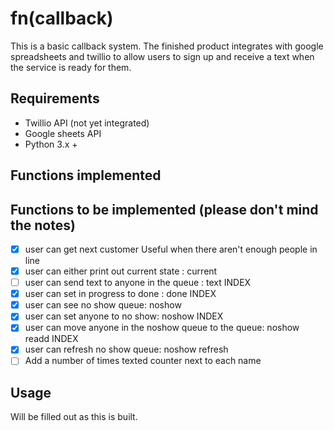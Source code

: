 # fn(callback)

This is a basic callback system. The finished product integrates with google spreadsheets and twillio to allow users to sign up and receive a text when the service is ready for them. 

## Requirements
* Twillio API (not yet integrated)
* Google sheets API
* Python 3.x +

## Functions implemented

## Functions to be implemented (please don't mind the notes)
- [x] user can get next customer
    Useful when there aren't enough people in line
- [x] user can either print out current state : current
- [ ] user can send text to anyone in the queue : text INDEX
- [x] user can set in progress to done : done INDEX
- [x] user can see no show queue: noshow
- [x] user can set anyone to no show: noshow INDEX
- [x] user can move anyone in the noshow queue to the queue: noshow readd INDEX
- [x] user can refresh no show queue: noshow refresh 
- [ ] Add a number of times texted counter next to each name

## Usage

Will be filled out as this is built. 